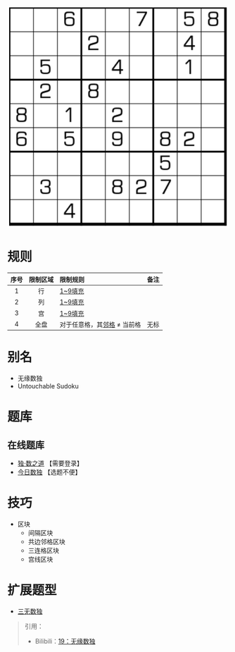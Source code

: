 ![](../../../../../images/sudoku/无缘数独.png)

# 规则

| 序号  | 限制区域  | 限制规则              | 备注  |
|:---:|:-----:|:------------------|:---:|
|  1  |   行   | [1~9填充]           |     |
|  2  |   列   | [1~9填充]           |     |
|  3  |   宫   | [1~9填充]           |     |
|  4  |  全盘   | 对于任意格，其[邻格] ≠ 当前格 | 无标  |

# 别名

- 无缘数独
- Untouchable Sudoku

# 题库

## 在线题库

- [独·数之道](http://www.sudokufans.org.cn/lx/game.index.php?type=wy) 【需要登录】
- [今日数独] 【选题不便】

# 技巧

- 区块
    - 间隔区块
    - 共边邻格区块
    - 三连格区块
    - 宫线区块

# 扩展题型

- [三无数独](../三无数独.md)

> 引用：
> - Bilibili：[19：无缘数独](https://www.bilibili.com/read/cv10214761)


[1~9填充]: ../../../../../rules.md#1~9填充

[邻格]: ../../../../../rules.md#邻格

[今日数独]: https://cn.sudoku.today/g-no-touch-sudoku/